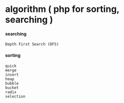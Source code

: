 algorithm ( php for sorting, searching )
=========

#### searching

	Depth First Search (DFS)

#### sorting

	quick
	merge
	insert
	heap
	bubble
	bucket
	radix
	selection


